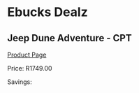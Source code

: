 
# Ebucks Dealz
## Jeep Dune Adventure - CPT
[Product Page](https://www.ebucks.com/web/shop/productSelected.do?prodId=356437825&catId=322194323)

Price: R1749.00

Savings: 


	